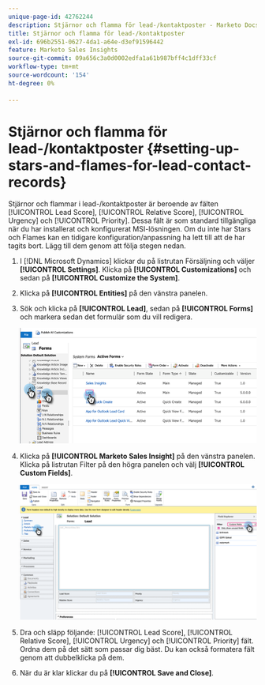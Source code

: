 ```yaml
---
unique-page-id: 42762244
description: Stjärnor och flamma för lead-/kontaktposter - Marketo Docs - produktdokumentation
title: Stjärnor och flamma för lead-/kontaktposter
exl-id: 696b2551-0627-4da1-a64e-d3ef91596442
feature: Marketo Sales Insights
source-git-commit: 09a656c3a0d0002edfa1a61b987bff4c1dff33cf
workflow-type: tm+mt
source-wordcount: '154'
ht-degree: 0%

---
```


# Stjärnor och flamma för lead-/kontaktposter {#setting-up-stars-and-flames-for-lead-contact-records}

Stjärnor och flammar i lead-/kontaktposter är beroende av fälten [!UICONTROL Lead Score], [!UICONTROL Relative Score], [!UICONTROL Urgency] och [!UICONTROL Priority]. Dessa fält är som standard tillgängliga när du har installerat och konfigurerat MSI-lösningen. Om du inte har Stars och Flames kan en tidigare konfiguration/anpassning ha lett till att de har tagits bort. Lägg till dem genom att följa stegen nedan.

1. I [!DNL Microsoft Dynamics] klickar du på listrutan Försäljning och väljer **[!UICONTROL Settings]**. Klicka på **[!UICONTROL Customizations]** och sedan på **[!UICONTROL Customize the System]**.

1. Klicka på **[!UICONTROL Entities]** på den vänstra panelen.

1. Sök och klicka på **[!UICONTROL Lead]**, sedan på **[!UICONTROL Forms]** och markera sedan det formulär som du vill redigera.

   ![](assets/setting-up-stars-and-flames-for-lead-contact-records-1.png)

1. Klicka på **[!UICONTROL Marketo Sales Insight]** på den vänstra panelen. Klicka på listrutan Filter på den högra panelen och välj **[!UICONTROL Custom Fields]**.

   ![](assets/setting-up-stars-and-flames-for-lead-contact-records-2.png)

1. Dra och släpp följande: [!UICONTROL Lead Score], [!UICONTROL Relative Score], [!UICONTROL Urgency] och [!UICONTROL Priority] fält. Ordna dem på det sätt som passar dig bäst. Du kan också formatera fält genom att dubbelklicka på dem.

1. När du är klar klickar du på **[!UICONTROL Save and Close]**.
